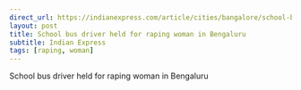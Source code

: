 ```yaml
---
direct_url: https://indianexpress.com/article/cities/bangalore/school-bus-driver-held-for-raping-woman-in-bengaluru-8299529/
layout: post
title: School bus driver held for raping woman in Bengaluru
subtitle: Indian Express
tags: [raping, woman]
---
```


School bus driver held for raping woman in Bengaluru